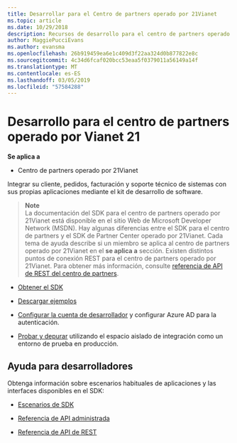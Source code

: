 ```yaml
---
title: Desarrollar para el Centro de partners operado por 21Vianet
ms.topic: article
ms.date: 10/29/2018
description: Recursos de desarrollo para el centro de partners operado por 21Vianet
author: MaggiePucciEvans
ms.author: evansma
ms.openlocfilehash: 26b919459ea6e1c409d3f22aa324d0b877822e8c
ms.sourcegitcommit: 4c34d6fcaf020bcc53eaa5f0379011a56149a14f
ms.translationtype: MT
ms.contentlocale: es-ES
ms.lasthandoff: 03/05/2019
ms.locfileid: "57584288"
---
```

# <a name="develop-for-partner-center-operated-by-21-vianet"></a>Desarrollo para el centro de partners operado por Vianet 21

**Se aplica a**

-   Centro de partners operado por 21Vianet


Integrar su cliente, pedidos, facturación y soporte técnico de sistemas con sus propias aplicaciones mediante el kit de desarrollo de software.

>**Note**<br> La documentación del SDK para el centro de partners operado por 21Vianet está disponible en el sitio Web de Microsoft Developer Network (MSDN). Hay algunas diferencias entre el SDK para el centro de partners y el SDK de Partner Center operado por 21Vianet.
Cada tema de ayuda describe si un miembro se aplica al centro de partners operado por 21Vianet en el **se aplica a** sección. Existen distintos puntos de conexión REST para el centro de partners operado por 21Vianet. Para obtener más información, consulte [referencia de API de REST del centro de partners](https://msdn.microsoft.com/en-us/library/partnercenter/mt667943.aspx).


-   [Obtener el SDK](https://go.microsoft.com/fwlink/p/?LinkID=746681)

-   [Descargar ejemplos](https://msdn.microsoft.com/library/partnercenter/mt634711.aspx)

-   [Configurar la cuenta de desarrollador](https://msdn.microsoft.com/library/partnercenter/mt634709.aspx) y configurar Azure AD para la autenticación. 

-   [Probar y depurar](https://msdn.microsoft.com/library/partnercenter/mt634717.aspx) utilizando el espacio aislado de integración como un entorno de prueba en producción.

## <a name="developer-help"></a>Ayuda para desarrolladores
Obtenga información sobre escenarios habituales de aplicaciones y las interfaces disponibles en el SDK:

-   [Escenarios de SDK](https://msdn.microsoft.com/library/partnercenter/mt634715.aspx)

-   [Referencia de API administrada](https://msdn.microsoft.com/library/partnercenter/mt635943.aspx)

-   [Referencia de API de REST](https://msdn.microsoft.com/library/partnercenter/mt667943.aspx)